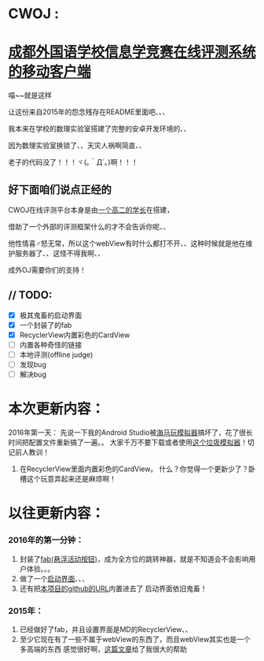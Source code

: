 # CWOJ :
[成都外国语学校信息学竞赛在线评测系统的移动客户端](https://www.cwoj.tk/)
====
喵~~就是这样

让这份来自2015年的怨念残存在README里面吧、、、

我本来在学校的数理实验室搭建了完整的安卓开发环境的、、

因为数理实验室换锁了、、天灾人祸啊简直、、

老子的代码没了！！！ヾ(｡｀Д´｡)啊！！！

好下面咱们说点正经的
----

CWOJ在线评测平台本身是由[一个高二的学长](https://github.com/jimmy19990)在搭建，

借助了一个外部的评测框架什么的才不会告诉你呢、、

他性情喜♂怒无常，所以这个webView有时什么都打不开、、这种时候就是他在维护服务器了、、这怪不得我啊、、

成外OJ需要你们的支持！

// TODO:
----
- [X] 极其鬼畜的启动界面
- [X] 一个封装了的fab
- [X] RecyclerView内置彩色的CardView
- [ ] 内置各种奇怪的链接
- [ ] 本地评测(offline judge)
- [ ] 发现bug
- [ ] 解决bug

本次更新内容：
====

2016年第一天：
先说一下我的Android Studio被[海马玩模拟器](http://droid4x.haimawan.com/?from=000000928)搞坏了，花了很长时间把配置文件重新搞了一遍。。
大家千万不要下载或者使用[这个垃圾模拟器](http://droid4x.haimawan.com/?from=000000928)！切记前人教训！
1. 在RecyclerView里面内置彩色的CardView。
什么？你觉得一个更新少了？卧槽这个玩意弄起来还是麻烦啊！

以往更新内容：
====

### 2016年的第一分钟：

1. 封装了[fab(悬浮活动按钮)](https://github.com/ice1000/CWOJ-app/blob/master/app/src/main/res/layout/fab.xml)，成为全方位的跳转神器，就是不知道会不会影响用户体验。。。
1. 做了一个[启动界面](https://github.com/ice1000/CWOJ-app/blob/master/app/src/main/res/layout/activity_login.xml)、、、
1. 还有把[本项目的github的URL](https://github.com/ice1000/CWOJ-app)内置进去了
启动界面依旧鬼畜！

### 2015年：

1. 已经做好了fab，并且设置界面是MD的RecyclerView、、
1. 至少它现在有了一些不属于webView的东西了，而且webView其实也是一个多高端的东西
感觉很好啊，[这篇文章](http://blog.csdn.net/lmj623565791/article/details/45059587)给了我很大的帮助
